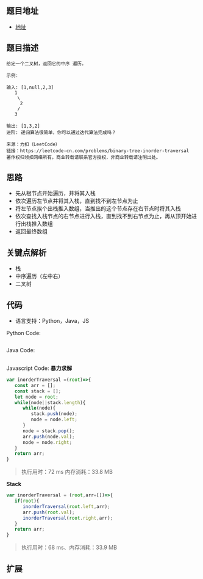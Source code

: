 ## 题目地址

- [地址](https://leetcode-cn.com/problems/binary-tree-inorder-traversal/)

## 题目描述

```
给定一个二叉树，返回它的中序 遍历。

示例:

输入: [1,null,2,3]
   1
    \
     2
    /
   3

输出: [1,3,2]
进阶: 递归算法很简单，你可以通过迭代算法完成吗？

来源：力扣（LeetCode）
链接：https://leetcode-cn.com/problems/binary-tree-inorder-traversal
著作权归领扣网络所有。商业转载请联系官方授权，非商业转载请注明出处。
```

## 思路
- 先从根节点开始遍历，并将其入栈
- 依次遍历左节点并将其入栈，直到找不到左节点为止
- 将左节点挨个出栈推入数组，当推出的这个节点存在右节点时将其入栈
- 依次查找入栈节点的右节点进行入栈，直到找不到右节点为止，再从顶开始进行出栈推入数组
- 返回最终数组

## 关键点解析
- 栈
- 中序遍历（左中右）
- 二叉树

## 代码

- 语言支持：Python，Java，JS

Python Code:

```python
```

Java Code:

```java
```

Javascript Code:
**暴力求解**
```js
var inorderTraversal =(root)=>{
   const arr = [];
   const stack = [];
   let node = root;
   while(node||stack.length){
      while(node){
         stack.push(node);
         node = node.left;
      }
      node = stack.pop();
      arr.push(node.val);
      node = node.right;
   }
   return arr;
}
```
> 执行用时：72 ms 内存消耗：33.8 MB

**Stack**
```js
var inorderTraversal = (root,arr=[])=>{
   if(root){
      inorderTraversal(root.left,arr);
      arr.push(root.val);
      inorderTraversal(root.right,arr);
   }
   return arr;
}
```
> 执行用时：68 ms、内存消耗：33.9 MB


## 扩展

